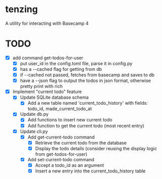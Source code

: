 # tenzing

A utility for interacting with Basecamp 4


# TODO
- [X] add command get-todos-for-user 
    - [X] put user_id in the config.toml file, parse it in config.py
    - [X] has a --cached flag for getting from db
    - [X] if --cached not passed, fetches from basecamp and saves to db
    - [X] have a --json flag to output the todos in json format, otherwise pretty print with rich

- [X] Implement "current todo" feature
    - [X] Update SQLite database schema
        - [X] Add a new table named 'current_todo_history' with fields: todo_id, made_current_todo_at
    - [X] Update db.py
        - [X] Add functions to insert new current todo
        - [X] Add function to get the current todo (most recent entry)
    - [X] Update cli.py
        - [X] Add get-current-todo command
            - [X] Retrieve the current todo from the database
            - [X] Display the todo details (consider reusing the display logic from get-todos-for-user)
        - [X] Add set-current-todo command
            - [X] Accept a todo_id as an argument
            - [X] Insert a new entry into the current_todo_history table
